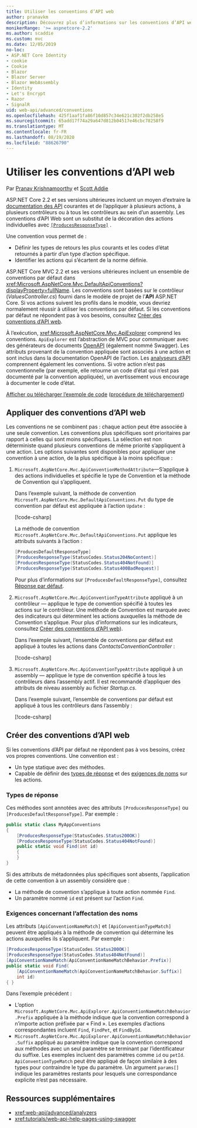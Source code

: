 ```yaml
---
title: Utiliser les conventions d’API web
author: pranavkm
description: Découvrez plus d’informations sur les conventions d’API web dans ASP.NET Core.
monikerRange: '>= aspnetcore-2.2'
ms.author: scaddie
ms.custom: mvc
ms.date: 12/05/2019
no-loc:
- ASP.NET Core Identity
- cookie
- Cookie
- Blazor
- Blazor Server
- Blazor WebAssembly
- Identity
- Let's Encrypt
- Razor
- SignalR
uid: web-api/advanced/conventions
ms.openlocfilehash: 425f1aaf1fa86f10d857c34e621c302f2db258e5
ms.sourcegitcommit: 65add17f74a29a647d812b04517e46cbc78258f9
ms.translationtype: MT
ms.contentlocale: fr-FR
ms.lasthandoff: 08/19/2020
ms.locfileid: "88626790"
---
```

# <a name="use-web-api-conventions"></a>Utiliser les conventions d’API web

Par [Pranav Krishnamoorthy](https://github.com/pranavkm) et [Scott Addie](https://github.com/scottaddie)

ASP.NET Core 2.2 et ses versions ultérieures incluent un moyen d’extraire la [documentation des API](xref:tutorials/web-api-help-pages-using-swagger) courantes et de l’appliquer à plusieurs actions, à plusieurs contrôleurs ou à tous les contrôleurs au sein d’un assembly. Les conventions d’API Web sont un substitut de la décoration des actions individuelles avec [`[ProducesResponseType]`](xref:Microsoft.AspNetCore.Mvc.ProducesResponseTypeAttribute) .

Une convention vous permet de :

* Définir les types de retours les plus courants et les codes d’état retournés à partir d’un type d’action spécifique.
* Identifier les actions qui s’écartent de la norme définie.

ASP.NET Core MVC 2.2 et ses versions ultérieures incluent un ensemble de conventions par défaut dans <xref:Microsoft.AspNetCore.Mvc.DefaultApiConventions?displayProperty=fullName>. Les conventions sont basées sur le contrôleur (*ValuesController.cs*) fourni dans le modèle de projet de l’**API** ASP.NET Core. Si vos actions suivent les profils dans le modèle, vous devriez normalement réussir à utiliser les conventions par défaut. Si les conventions par défaut ne répondent pas à vos besoins, consultez [Créer des conventions d’API web](#create-web-api-conventions).

À l’exécution, <xref:Microsoft.AspNetCore.Mvc.ApiExplorer> comprend les conventions. `ApiExplorer` est l’abstraction de MVC pour communiquer avec des générateurs de documents [OpenAPI](https://www.openapis.org/) (également nommé Swagger). Les attributs provenant de la convention appliquée sont associés à une action et sont inclus dans la documentation OpenAPI de l’action. Les [analyseurs d’API](xref:web-api/advanced/analyzers) comprennent également les conventions. Si votre action n’est pas conventionnelle (par exemple, elle retourne un code d’état qui n’est pas documenté par la convention appliquée), un avertissement vous encourage à documenter le code d’état.

[Afficher ou télécharger l’exemple de code](https://github.com/dotnet/AspNetCore.Docs/tree/master/aspnetcore/web-api/advanced/conventions/sample) ([procédure de téléchargement](xref:index#how-to-download-a-sample))

## <a name="apply-web-api-conventions"></a>Appliquer des conventions d’API web

Les conventions ne se combinent pas : chaque action peut être associée à une seule convention. Les conventions plus spécifiques sont prioritaires par rapport à celles qui sont moins spécifiques. La sélection est non déterministe quand plusieurs conventions de même priorité s’appliquent à une action. Les options suivantes sont disponibles pour appliquer une convention à une action, de la plus spécifique à la moins spécifique :

1. `Microsoft.AspNetCore.Mvc.ApiConventionMethodAttribute`&mdash;S’applique à des actions individuelles et spécifie le type de Convention et la méthode de Convention qui s’appliquent.

    Dans l’exemple suivant, la méthode de convention `Microsoft.AspNetCore.Mvc.DefaultApiConventions.Put` du type de convention par défaut est appliquée à l’action `Update` :

    [!code-csharp[](conventions/sample/Controllers/ContactsConventionController.cs?name=snippet_ApiConventionMethod&highlight=3)]

    La méthode de convention `Microsoft.AspNetCore.Mvc.DefaultApiConventions.Put` applique les attributs suivants à l’action :

    ```csharp
    [ProducesDefaultResponseType]
    [ProducesResponseType(StatusCodes.Status204NoContent)]
    [ProducesResponseType(StatusCodes.Status404NotFound)]
    [ProducesResponseType(StatusCodes.Status400BadRequest)]
    ```

    Pour plus d’informations sur `[ProducesDefaultResponseType]`, consultez [Réponse par défaut](https://swagger.io/docs/specification/describing-responses/#default).

1. `Microsoft.AspNetCore.Mvc.ApiConventionTypeAttribute` appliqué à un contrôleur &mdash; applique le type de convention spécifié à toutes les actions sur le contrôleur. Une méthode de Convention est marquée avec des indicateurs qui déterminent les actions auxquelles la méthode de Convention s’applique. Pour plus d’informations sur les indicateurs, consultez [Créer des conventions d’API web](#create-web-api-conventions)).

    Dans l’exemple suivant, l’ensemble de conventions par défaut est appliqué à toutes les actions dans *ContactsConventionController* :

    [!code-csharp[](conventions/sample/Controllers/ContactsConventionController.cs?name=snippet_ApiConventionTypeAttribute&highlight=2)]

1. `Microsoft.AspNetCore.Mvc.ApiConventionTypeAttribute` appliqué à un assembly &mdash; applique le type de convention spécifié à tous les contrôleurs dans l’assembly actif. Il est recommandé d’appliquer des attributs de niveau assembly au fichier *Startup.cs*.

    Dans l’exemple suivant, l’ensemble de conventions par défaut est appliqué à tous les contrôleurs dans l’assembly :

    [!code-csharp[](conventions/sample/Startup.cs?name=snippet_ApiConventionTypeAttribute&highlight=1)]

## <a name="create-web-api-conventions"></a>Créer des conventions d’API web

Si les conventions d’API par défaut ne répondent pas à vos besoins, créez vos propres conventions. Une convention est :

* Un type statique avec des méthodes.
* Capable de définir des [types de réponse](#response-types) et des [exigences de noms](#naming-requirements) sur les actions.

### <a name="response-types"></a>Types de réponse

Ces méthodes sont annotées avec des attributs `[ProducesResponseType]` ou `[ProducesDefaultResponseType]`. Par exemple :

```csharp
public static class MyAppConventions
{
    [ProducesResponseType(StatusCodes.Status200OK)]
    [ProducesResponseType(StatusCodes.Status404NotFound)]
    public static void Find(int id)
    {
    }
}
```

Si des attributs de métadonnées plus spécifiques sont absents, l’application de cette convention à un assembly considère que :

* La méthode de convention s’applique à toute action nommée `Find`.
* Un paramètre nommé `id` est présent sur l’action `Find`.

### <a name="naming-requirements"></a>Exigences concernant l’affectation des noms

Les attributs `[ApiConventionNameMatch]` et `[ApiConventionTypeMatch]` peuvent être appliqués à la méthode de convention qui détermine les actions auxquelles ils s’appliquent. Par exemple :

```csharp
[ProducesResponseType(StatusCodes.Status200OK)]
[ProducesResponseType(StatusCodes.Status404NotFound)]
[ApiConventionNameMatch(ApiConventionNameMatchBehavior.Prefix)]
public static void Find(
    [ApiConventionNameMatch(ApiConventionNameMatchBehavior.Suffix)]
    int id)
{ }
```

Dans l’exemple précédent :

* L’option `Microsoft.AspNetCore.Mvc.ApiExplorer.ApiConventionNameMatchBehavior.Prefix` appliquée à la méthode indique que la convention correspond à n’importe action préfixée par « Find ». Les exemples d’actions correspondantes incluent `Find`, `FindPet`, et `FindById`.
* `Microsoft.AspNetCore.Mvc.ApiExplorer.ApiConventionNameMatchBehavior.Suffix` appliqué au paramètre indique que la convention correspond aux méthodes avec un seul paramètre se terminant par l’identificateur du suffixe. Les exemples incluent des paramètres comme `id` ou `petId`. `ApiConventionTypeMatch` peut être appliqué de façon similaire à des types pour contraindre le type du paramètre. Un argument `params[]` indique les paramètres restants pour lesquels une correspondance explicite n’est pas nécessaire.

## <a name="additional-resources"></a>Ressources supplémentaires

* <xref:web-api/advanced/analyzers>
* <xref:tutorials/web-api-help-pages-using-swagger>
